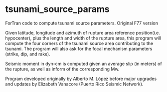 # tsunami_source_params

ForTran code to compute tsunami source parameters.
Original F77 version

Given latitude, longitude and azimuth of rupture area 
reference position(i.e. hypocenter), plus the length 
and width of the rupture area, this program 
will compute the four corners of the tsunami source area
contributing to the tsunami.  The program will also ask
for the focal mechanism parameters (strike, dip, and rake).

Seismic moment in dyn-cm is computed given
an average slip (in meters) of the rupture, as well as 
inform of the corresponding Mw.

Program developed originally by Alberto M. López before major
upgrades and updates by Elizabeth Vanacore (Puerto Rico Seismic
Network).
